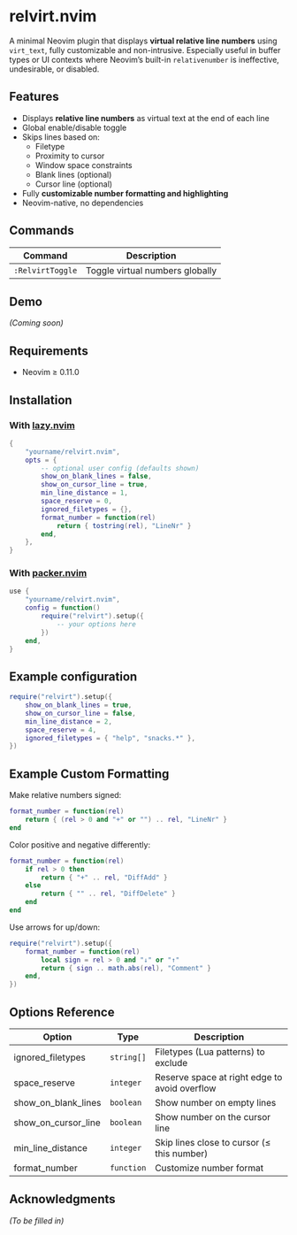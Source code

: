 # relvirt.nvim

A minimal Neovim plugin that displays **virtual relative line numbers** using `virt_text`, fully customizable and non-intrusive. Especially useful in buffer types or UI contexts where Neovim’s built-in `relativenumber` is ineffective, undesirable, or disabled.

## Features

- Displays **relative line numbers** as virtual text at the end of each line
- Global enable/disable toggle
- Skips lines based on:
  - Filetype
  - Proximity to cursor
  - Window space constraints
  - Blank lines (optional)
  - Cursor line (optional)
- Fully **customizable number formatting and highlighting**
- Neovim-native, no dependencies

## Commands

| Command          | Description                      |
|------------------|----------------------------------|
| `:RelvirtToggle` | Toggle virtual numbers globally  |

## Demo

*(Coming soon)*

## Requirements

- Neovim ≥ 0.11.0

## Installation

### With [lazy.nvim](https://github.com/folke/lazy.nvim)

```lua
{
    "yourname/relvirt.nvim",
    opts = {
        -- optional user config (defaults shown)
        show_on_blank_lines = false,
        show_on_cursor_line = true,
        min_line_distance = 1,
        space_reserve = 0,
        ignored_filetypes = {},
        format_number = function(rel)
            return { tostring(rel), "LineNr" }
        end,
    },
}
```

### With [packer.nvim](https://github.com/wbthomason/packer.nvim)

```lua
use {
    "yourname/relvirt.nvim",
    config = function()
        require("relvirt").setup({
            -- your options here
        })
    end,
}
```

## Example configuration

```lua
require("relvirt").setup({
    show_on_blank_lines = true,
    show_on_cursor_line = false,
    min_line_distance = 2,
    space_reserve = 4,
    ignored_filetypes = { "help", "snacks.*" },
})
```

## Example Custom Formatting

Make relative numbers signed:
```lua
format_number = function(rel)
    return { (rel > 0 and "+" or "") .. rel, "LineNr" }
end
```

Color positive and negative differently:
```lua
format_number = function(rel)
    if rel > 0 then
        return { "+" .. rel, "DiffAdd" }
    else
        return { "" .. rel, "DiffDelete" }
    end
end
```

Use arrows for up/down:
```lua
require("relvirt").setup({
    format_number = function(rel)
        local sign = rel > 0 and "↓" or "↑"
        return { sign .. math.abs(rel), "Comment" }
    end,
})
```

## Options Reference

| Option | Type | Description |
|--------|------|-------------|
| ignored_filetypes | `string[]` | Filetypes (Lua patterns) to exclude |
| space_reserve | `integer` | Reserve space at right edge to avoid overflow |
| show_on_blank_lines | `boolean` | Show number on empty lines |
| show_on_cursor_line | `boolean` | Show number on the cursor line |
| min_line_distance | `integer` | Skip lines close to cursor (≤ this number) |
| format_number | `function` | Customize number format |

## Acknowledgments

*(To be filled in)*
